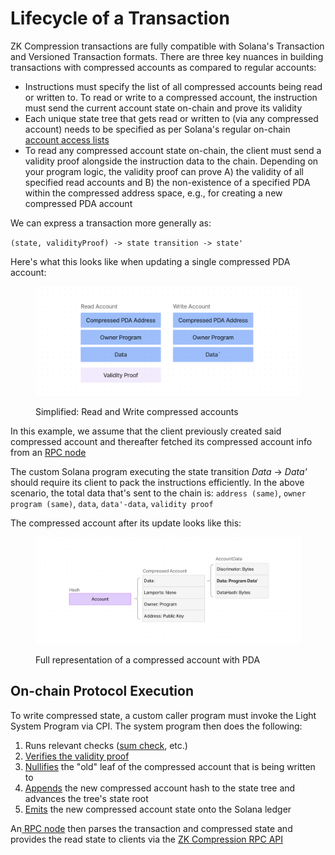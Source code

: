 # Lifecycle of a Transaction

ZK Compression transactions are fully compatible with Solana's Transaction and Versioned Transaction formats. There are three key nuances in building transactions with compressed accounts as compared to regular accounts:

* Instructions must specify the list of all compressed accounts being read or written to. To read or write to a compressed account, the instruction must send the current account state on-chain and prove its validity
* Each unique state tree that gets read or written to (via any compressed account) needs to be specified as per Solana's regular on-chain [account access lists](https://solana.com/docs/core/transactions#array-of-account-addresses)
* To read any compressed account state on-chain, the client must send a validity proof alongside the instruction data to the chain. Depending on your program logic, the validity proof can prove A) the validity of all specified read accounts and B) the non-existence of a specified PDA within the compressed address space, e.g., for creating a new compressed PDA account

We can express a transaction more generally as:

`(state, validityProof) -> state transition -> state'`

Here's what this looks like when updating a single compressed PDA account:

<figure><img src="../../.gitbook/assets/image (5).png" alt="" width="563"><figcaption><p>Simplified: Read and Write compressed accounts</p></figcaption></figure>

In this example, we assume that the client previously created said compressed account and thereafter fetched its compressed account info from an [RPC node](../../node-operators/run-a-node.md#photon-indexer-node)

The custom Solana program executing the state transition _Data_ -> _Data'_ should require its client to pack the instructions efficiently. In the above scenario, the total data that's sent to the chain is: `address (same)`, `owner program (same)`, `data`, `data'-data`, `validity proof`

The compressed account after its update looks like this:

<figure><img src="../../.gitbook/assets/image (6).png" alt="" width="563"><figcaption><p>Full representation of a compressed account with PDA</p></figcaption></figure>

## On-chain Protocol Execution

To write compressed state, a custom caller program must invoke the Light System Program via CPI. The system program then does the following:

1. Runs relevant checks ([sum check](https://github.com/Lightprotocol/light-protocol/blob/v.1.0.0/programs/system/src/invoke/verify_state_proof.rs#L204-L210), etc.)
2. [Verifies the validity proof](https://github.com/Lightprotocol/light-protocol/blob/v.1.0.0/programs/system/src/invoke/processor.rs#L209-L214)&#x20;
3. [Nullifies](https://github.com/Lightprotocol/light-protocol/blob/v.1.0.0/programs/system/src/invoke/processor.rs#L209-L214) the "old" leaf of the compressed account that is being written to
4. [Appends](https://github.com/Lightprotocol/light-protocol/blob/v.1.0.0/programs/system/src/invoke/processor.rs#L245-L254) the new compressed account hash to the state tree and advances the tree's state root
5. [Emits](https://github.com/Lightprotocol/light-protocol/blob/v.1.0.0/programs/system/src/invoke/processor.rs#L272-L279) the new compressed account state onto the Solana ledger

An[ RPC node](../../node-operators/run-a-node.md#photon-indexer-node) then parses the transaction and compressed state and provides the read state to clients via the [ZK Compression RPC API](../../developers/json-rpc-methods/)
